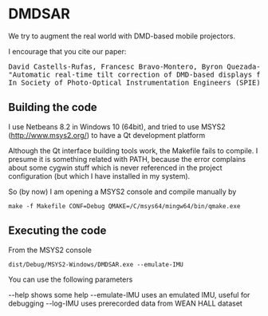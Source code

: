 # DMDSAR

We try to augment the real world with DMD-based mobile projectors. 

I encourage that you cite our paper:

<pre>David Castells-Rufas, Francesc Bravo-Montero, Byron Quezada-Benalcazar, Jordi Carrabina.
"Automatic real-time tilt correction of DMD-based displays for augmented reality applications".
In Society of Photo-Optical Instrumentation Engineers (SPIE) Conference Series, vol. 10546. 2018.
</pre>


## Building the code

I use Netbeans 8.2 in Windows 10 (64bit), and tried to use MSYS2 (http://www.msys2.org/) to have a Qt development platform

Although the Qt interface building tools work, the Makefile fails to compile. I presume it is something related with PATH, 
because the error complains about some cygwin stuff which is never referenced in the project configuration (but which I 
have installed in my system).

So (by now) I am opening a MSYS2 console and compile manually by

```
make -f Makefile CONF=Debug QMAKE=/C/msys64/mingw64/bin/qmake.exe
```

## Executing the code

From the MSYS2 console
```
dist/Debug/MSYS2-Windows/DMDSAR.exe --emulate-IMU
```

You can use the following parameters

--help          shows some help
--emulate-IMU   uses an emulated IMU, useful for debugging
--log-IMU       uses prerecorded data from WEAN HALL dataset 
